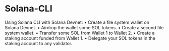 # Solana-CLI

Using Solana CLI with Solana Devnet:
•	Create a file system wallet on Solana Devnet.
•	Airdrop the wallet some SOL tokens.
•	Create a second file system wallet.
•	Transfer some SOL from Wallet 1 to Wallet 2.
•	Create a staking account funded from Wallet 1.
•	Delegate your SOL tokens in the staking account to any validator.
